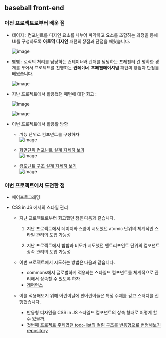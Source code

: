 ## baseball front-end

### 이전 프로젝트로부터 배운 점

- 데이지 : 컴포넌트를 디자인 요소를 나누어 파악하고 요소를 조합하는 과정을 통해 UI를 구성하도록 **아토믹 디자인** 패턴의 장점과 단점을 배웠습니다.

  ![image](https://user-images.githubusercontent.com/13144573/117402089-b424a400-af40-11eb-9ae4-1df5c365d4a5.png)

- 빰빰 : 로직의 처리를 담당하는 컨테이너와 렌더를 담당하는 프레젠터 간 명확한 경계를 두어서 프로젝트를 진행하는 **컨테이너-프레젠테이셔널** 패턴의 장점과 단점을 배웠습니다.

  ![image](https://user-images.githubusercontent.com/13144573/117402182-e2a27f00-af40-11eb-9957-f8471e23885e.png)

- 지난 프로젝트에서 활용했던 패턴에 대한 회고 : 

  ![image](https://user-images.githubusercontent.com/13144573/117402500-7a07d200-af41-11eb-9b97-2555a6bade52.png)

  ![image](https://user-images.githubusercontent.com/13144573/117402636-bc311380-af41-11eb-9f54-ad53b32c13ab.png)

- 이번 프로젝트에서 활용할 방향

  - 기능 단위로 컴포넌트를 구성하자  
    ![image](https://user-images.githubusercontent.com/13144573/117402926-47aaa480-af42-11eb-9190-1f550cd8de9e.png)

  - [화면단위 컴포넌트 설계 자세히 보기](https://docs.google.com/presentation/d/17GzlcYPIwqRzOevI68n761RX7-3Yo5lIQd3g43VZFcY/edit?usp=sharing)  
    ![image](https://user-images.githubusercontent.com/13144573/117404668-4d55b980-af45-11eb-99af-e920c2104881.png)
    
  - [컴포넌트 구조 설계 자세히 보기](https://viewer.diagrams.net/?highlight=0000ff&edit=_blank&layers=1&nav=1&title=baseball.front.drawio#R1Zpdb5swFIZ%2FDdJ2sSlgSOCy%2BeiH1Gid0LT20gMXvBGcOqYJ%2B%2FUzwYQQ045GIXaugg%2B2wc85x37tYIDJYnND4TKekxAlhjUINwaYGpZl2taQ%2FxSWvLS4plMaIopDUak2%2BPgvEsaBsGY4RKtGRUZIwvCyaQxImqKANWyQUrJuVnsmSfOpSxghyeAHMJGtP3HIYjEKa1TbbxGO4urJ5tAr7yxgVVmMZBXDkKz3TGBmgAklhJVXi80EJQW8ikvZ7vqNu7sXoyhlXRrc3f%2F4lUXf06fV6wt8Ac4c%2BdEXMYwVy6sBo5CPXxQJZTGJSAqTWW0dU5KlISp6HfBSXeeekCU3mtz4GzGWC2fCjBFuitkiEXfRBrPHveunoquvjihNN6LnbSGvCimj%2BeO2olkV99oVxbrhttRo%2BYAoXiCGqDCWwy7G%2BiZNYVqRjAboHYRVVEIaIfZOveHO5zxZEOFvQ3PejqIEMvzafA8oojba1asdyy%2BEbz%2FgZ9HvK0wy8aRb3vNDEfyHAdB07zrGDPlLuEWw5jnedKXoFlGGNu%2BTlEcuGgxFfuTN4rrONrNKoXgv06p6J0dVtNclJ0Zdk%2BJjKXHC6Lc6Rr%2BnMvotKfrnEKc6Rv9u3VMW%2FkBidQMX6jlZoAnK7sgJ9MXJvgxOrmpOzmVw2kFRBmoogZIgcQm5LC6DjCb5mMLgTzHn%2Fo9WjfZU7AZNdkBG10Zuh%2FP06kajJds6bsm2zrhmex3XbHPQHgZnkqxAH6ceqcO0dOobuX0ep3rSJDcnIUzULwf24S5EtQ6rhOAeqiliECd%2BQCjSg5oNtKMmb3QfEpgjeo9XTFNoI%2BXQZC3rk4AiHwUMk1Q5sUOtpn6TZMqqdpLRYjxltGlLzlNOTpa5tzw1Cc11ZQbU5%2BeodVLTFZjtdAQ26g2YLDNWKOG4xjDU4MzHkY48OwLrbQNlyWJDJ2DAPXIB6A%2BYrDN0AiZFWNc5rD9g8rliLcy04zXqmpG9nQZZsibTmZfy41hLVmSfjNnEcF3DmxizqeFdGW554Riea8zGhntleJzyYLuhMsD1Z%2B2wDltO1s6MVZZrZRgK0aYe2bFqrb%2BZrl2t7ZBpkcDAOxJbf3%2B7upcWaV33Uv1Fmixz9UZmK9dt1QtdwL8sjnkQby1fRrSxc3tjJ2tef%2FztLn0mygPtcDpr24K651w3gSWxmmK4IGl4jVES6gesZTI7LzB5f%2BAvKcegHJXt6hZbLVsDzIJ4nDGmwXGQxKu%2F0OLF%2BvvJ7b29r1DB7B8%3D)  
    ![image](https://user-images.githubusercontent.com/13144573/117404828-9443af00-af45-11eb-8b66-9cfa3656b62e.png)


### 이번 프로젝트에서 도전한 점

- 페어프로그래밍

- CSS in JS 에서의 스타일 관리

  - 지난 프로젝트로부터 회고했던 점은 다음과 같습니다.

    1) 지난 프로젝트에서 데이지와 스윙이 시도했던 atomic 단위의 체계적인 스타일 관리의 도입 가능성

    2) 지난 프로젝트에서 빰빰과 비모가 시도했던 엔트리포인트 단위의 컴포넌트 상속 관리의 도입 가능성

  - 이번 프로젝트에서 시도하는 방법은 다음과 같습니다.

    - commons에서 글로벌하게 적용되는 스타일드 컴포넌트를 체계적으로 관리해서 상속할 수 있도록 하자
    - [레퍼런스](https://thebook.io/080203/ch24/03/01/)

  - 이를 적용해보기 위해 어린이날에 안어린이들은 특정 주제를 갖고 스터디를 진행했습니다.

    - 반응형 디자인을 CSS in JS 스타일드 컴포넌트의 상속 형태로 어떻게 할 수 있을까.
    - [첫번째 프로젝트 주제였던 todo-list의 컬럼 구조를 반응형으로 변형해보기 repository](https://github.com/ppamppamman/study-responsive)
